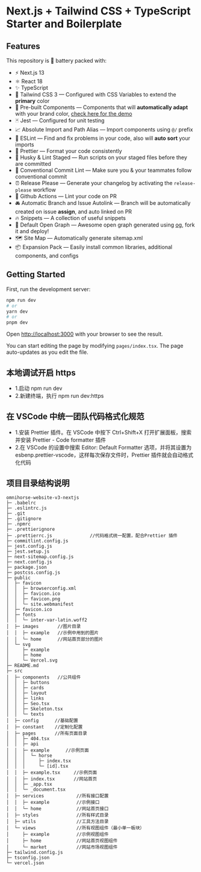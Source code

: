 # Next.js + Tailwind CSS + TypeScript Starter and Boilerplate

## Features

This repository is 🔋 battery packed with:

- ⚡️ Next.js 13
- ⚛️ React 18
- ✨ TypeScript
- 💨 Tailwind CSS 3 — Configured with CSS Variables to extend the **primary** color
- 💎 Pre-built Components — Components that will **automatically adapt** with your brand color, [check here for the demo](https://tsnext-tw.thcl.dev/components)
- 🃏 Jest — Configured for unit testing
- 📈 Absolute Import and Path Alias — Import components using `@/` prefix
- 📏 ESLint — Find and fix problems in your code, also will **auto sort** your imports
- 💖 Prettier — Format your code consistently
- 🐶 Husky & Lint Staged — Run scripts on your staged files before they are committed
- 🤖 Conventional Commit Lint — Make sure you & your teammates follow conventional commit
- ⏰ Release Please — Generate your changelog by activating the `release-please` workflow
- 👷 Github Actions — Lint your code on PR
- 🚘 Automatic Branch and Issue Autolink — Branch will be automatically created on issue **assign**, and auto linked on PR
- 🔥 Snippets — A collection of useful snippets
- 👀 Default Open Graph — Awesome open graph generated using [og](https://github.com/theodorusclarence/og), fork it and deploy!
- 🗺 Site Map — Automatically generate sitemap.xml
- 📦 Expansion Pack — Easily install common libraries, additional components, and configs

## Getting Started

First, run the development server:

```bash
npm run dev
# or
yarn dev
# or
pnpm dev
```

Open [http://localhost:3000](http://localhost:3000) with your browser to see the result.

You can start editing the page by modifying `pages/index.tsx`. The page auto-updates as you edit the file.

## 本地调试开启 https

- 1.启动 npm run dev
- 2.新建终端，执行 npm run dev:https

## 在 VSCode 中统一团队代码格式化规范

- 1.安装 Prettier 插件。在 VSCode 中按下 Ctrl+Shift+X 打开扩展面板，搜索并安装 Prettier - Code formatter 插件
- 2.在 VSCode 的设置中搜索 Editor: Default Formatter 选项，并将其设置为 esbenp.prettier-vscode，这样每次保存文件时，Prettier 插件就会自动格式化代码

## 项目目录结构说明

```
omnihorse-website-v3-nextjs
├─ .babelrc
├─ .eslintrc.js
├─ .git
├─ .gitignore
├─ .npmrc
├─ .prettierignore
├─ .prettierrc.js              //代码格式统一配置，配合Prettier 插件
├─ commitlint.config.js
├─ jest.config.js
├─ jest.setup.js
├─ next-sitemap.config.js
├─ next.config.js
├─ package.json
├─ postcss.config.js
├─ public
│  ├─ favicon
│  │  ├─ browserconfig.xml
│  │  ├─ favicon.ico
│  │  ├─ favicon.png
│  │  └─ site.webmanifest
│  ├─ favicon.ico
│  ├─ fonts
│  │  └─ inter-var-latin.woff2
│  ├─ images       //图片目录
│  │  ├─ example   //示例中用到的图片
│  │  └─ home      //网站首页部分的图片
│  └─ svg
│     ├─ example
│     ├─ home
│     └─ Vercel.svg
├─ README.md
├─ src
│  ├─ components   //公共组件
│  │  ├─ buttons
│  │  ├─ cards
│  │  ├─ layout
│  │  ├─ links
│  │  ├─ Seo.tsx
│  │  ├─ Skeleton.tsx
│  │  └─ texts
│  ├─ config      //基础配置
│  ├─ constant    //定制化配置
│  ├─ pages       //所有页面目录
│  │  ├─ 404.tsx
│  │  ├─ api
│  │  ├─ example      //示例页面
│  │  │  └─ horse
│  │  │     ├─ index.tsx
│  │  │     └─ [id].tsx
│  │  ├─ example.tsx     //示例页面
│  │  ├─ index.tsx       //网站首页
│  │  ├─ _app.tsx
│  │  └─ _document.tsx
│  ├─ services            //所有接口配置
│  │  ├─ example          //示例接口
│  │  └─ home             //网站首页接口
│  ├─ styles              //所有样式目录
│  ├─ utils               //工具方法目录
│  └─ views               //所有视图组件（最小单一板块）
│     ├─ example          //示例视图组件
│     ├─ home             //网站首页视图组件
│     └─ market           //网站市场视图组件
├─ tailwind.config.js
├─ tsconfig.json
└─ vercel.json

```
